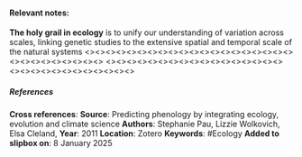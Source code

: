 #### **Relevant notes**:
**The holy grail in ecology** is to unify our understanding of variation across scales, linking genetic studies to the extensive spatial and temporal scale of the natural systems
<><><><><><><><><><><><><><><><><><><><><><><><><><><><><>
<><><><><><><><><><><><><><><><><><><><><><><><><><><><><>
##### References
**Cross references**: 
**Source**: Predicting phenology by integrating ecology, evolution and climate science
**Authors**: Stephanie Pau, Lizzie Wolkovich, Elsa Cleland, 
**Year**: 2011
**Location**: Zotero
**Keywords**: #Ecology
**Added to slipbox on**: 8 January 2025